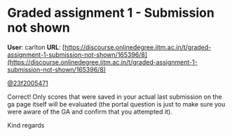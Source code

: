 # Graded assignment 1 - Submission not shown

**User**: carlton
**URL**: [https://discourse.onlinedegree.iitm.ac.in/t/graded-assignment-1-submission-not-shown/165396/8](https://discourse.onlinedegree.iitm.ac.in/t/graded-assignment-1-submission-not-shown/165396/8)

[@23f2005471](/u/23f2005471)

Correct! Only scores that were saved in your actual last submission on the ga page itself will be evaluated (the portal question is just to make sure you were aware of the GA and confirm that you attempted it).

Kind regards
